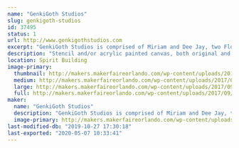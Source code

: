 ```yaml
---
name: "GenkiGoth Studios"
slug: genkigoth-studios
id: 37495
status: 1
url: http://www.genkigothstudios.com
excerpt: "GenkiGoth Studios is comprised of Miriam and Dee Jay, two Florida based artists whose combined backgrounds in classical, urban, and multi-media art embrace their love of nerd culture through their loosely narrative, but mostly spontaneous paintings."
description: "Stencil and/or acrylic painted canvas, both original and fanart specializing in general pop culture (comics, anime, gaming, etc). While the majority of our work is approached in spray paint, we can make a selection of stencils specifically for the general audience, where the image can be made through stippling rather than spray paint."
location: Spirit Building
image-primary:
  thumbnail: http://makers.makerfaireorlando.com/wp-content/uploads/2017/09/joint-paint2-150x150.jpg
  medium: http://makers.makerfaireorlando.com/wp-content/uploads/2017/09/joint-paint2-300x160.jpg
  large: http://makers.makerfaireorlando.com/wp-content/uploads/2017/09/joint-paint2-1024x544.jpg
  full: http://makers.makerfaireorlando.com/wp-content/uploads/2017/09/joint-paint2.jpg
maker:
  name: "GenkiGoth Studios"
  description: "GenkiGoth Studios is comprised of Miriam and Dee Jay, two Florida based artists whose combined backgrounds in classical, urban, and multi-media art embrace their love of nerd culture through their loosely narrative, but mostly spontaneous paintings."
  image-primary: http://makers.makerfaireorlando.com/wp-content/uploads/2017/09/GGS-logo-default-1002x1024.jpg
last-modified-db: "2019-10-27 17:30:18"
last-exported: "2020-05-07 10:33:41"
---
```

